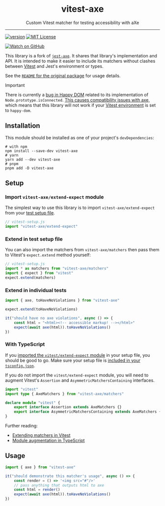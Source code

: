 <div align="center">
<h1>vitest-axe</h1>

<p>Custom Vitest matcher for testing accessibility with aXe</p>

</div>

---

<!-- prettier-ignore-start -->
[![version][version-badge]][package]
[![MIT License][license-badge]][license]

[![Watch on GitHub][github-watch-badge]][github-watch]
<!-- prettier-ignore-end -->

This library is a fork of [`jest-axe`](https://github.com/nickcolley/jest-axe).
It shares that library's implementation and API. It is intended to make it
easier to include its matchers without clashes between [Vitest][vitest] and
Jest's environment or types.

See the [`README` for the original package](https://github.com/nickcolley/jest-axe/blob/main/README.md) for usage details.

> [!IMPORTANT]
> There is currently a [bug in Happy DOM](https://github.com/capricorn86/happy-dom/issues/978) related to its implementation of `Node.prototype.isConnected`. [This causes compatibility issues with axe,](https://github.com/dequelabs/axe-core/issues/4087) which means that this library will not work if your [Vitest environment](https://vitest.dev/guide/environment.html#test-environment) is set to `happy-dom`.

## Installation

This module should be installed as one of your project's `devDependencies`:

```shell
# with npm
npm install --save-dev vitest-axe
# yarn
yarn add --dev vitest-axe
# pnpm
pnpm add -D vitest-axe
```

## Setup

### Import `vitest-axe/extend-expect` module

The simplest way to use this library is to import `vitest-axe/extend-expect`
from your [test setup file][test setup file].

```js
// vitest-setup.js
import "vitest-axe/extend-expect"
```

### Extend in test setup file

You can also import the matchers from `vitest-axe/matchers` then pass them to
Vitest's `expect.extend` method yourself:

```js
// vitest-setup.js
import * as matchers from "vitest-axe/matchers"
import { expect } from "vitest"
expect.extend(matchers)
```

### Extend in individual tests

```ts
import { axe, toHaveNoViolations } from "vitest-axe"

expect.extend(toHaveNoViolations)

it("should have no axe violations", async () => {
	const html = "<html><!-- accessible markup! --></html>"
	expect(await axe(html)).toHaveNoViolations()
})
```

### With TypeScript

If you [imported the `vitest/extend-expect` module](#import-vitest-axeextend-expect-module)
in your setup file, you should be good to go. Make sure your setup file is
[included in your `tsconfig.json`](https://www.typescriptlang.org/tsconfig#include).

If you do not import the `vitest/extend-expect` module, you will need to augment Vitest's `Assertion` and `AsymmetricMatchersContaining` interfaces.

```ts
import "vitest"
import type { AxeMatchers } from "vitest-axe/matchers"

declare module "vitest" {
	export interface Assertion extends AxeMatchers {}
	export interface AsymmetricMatchersContaining extends AxeMatchers {}
}
```

Further reading:

- [Extending matchers in Vitest](https://vitest.dev/guide/extending-matchers.html)
- [Module augmentation in TypeScript](https://www.typescriptlang.org/docs/handbook/declaration-merging.html#module-augmentation)

## Usage

```ts
import { axe } from "vitest-axe"

it("should demonstrate this matcher's usage", async () => {
	const render = () => '<img src="#"/>'
	// pass anything that outputs html to axe
	const html = render()
	expect(await axe(html)).toHaveNoViolations()
})
```

<!-- prettier-ignore-start -->
[vitest]: https://vitest.dev/
[test setup file]: https://vitest.dev/config/#setupfiles
[version-badge]: https://img.shields.io/npm/v/vitest-axe.svg?style=flat-square
[package]: https://www.npmjs.com/package/vitest-axe
[license-badge]: https://img.shields.io/npm/l/vitest-axe.svg?style=flat-square
[license]: https://github.com/chaance/vitest-axe/blob/main/LICENSE
[github-watch-badge]: https://img.shields.io/github/watchers/chaance/vitest-axe.svg?style=social
[github-watch]: https://github.com/chaance/vitest-axe/watchers
<!-- prettier-ignore-end -->
